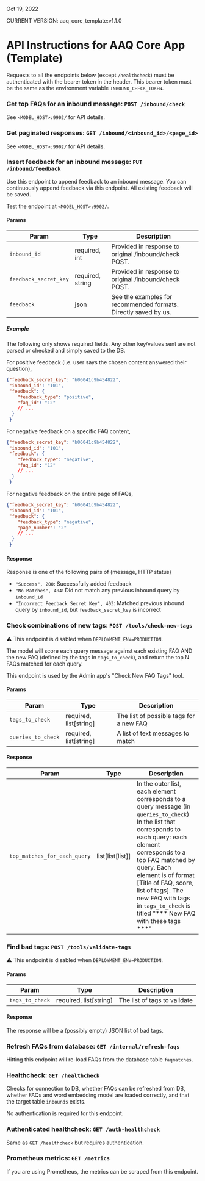 Oct 19, 2022

CURRENT VERSION: aaq_core_template:v1.1.0
# API Instructions for AAQ Core App (Template)

Requests to all the endpoints below (except `/healthcheck`) must be authenticated with the bearer token in the header. This bearer token must be the same as the environment variable `INBOUND_CHECK_TOKEN`.

### Get top FAQs for an inbound message: `POST /inbound/check`

See `<MODEL_HOST>:9902/` for API details.

### Get paginated responses: `GET /inbound/<inbound_id>/<page_id>`

See `<MODEL_HOST>:9902/` for API details.

### Insert feedback for an inbound message: `PUT /inbound/feedback`
Use this endpoint to append feedback to an inbound message. You can continuously append feedback via this endpoint. All existing feedback will be saved.

Test the endpoint at `<MODEL_HOST>:9902/`.

#### Params
|Param|Type|Description|
|---|---|---|
|`inbound_id`|required, int|Provided in response to original /inbound/check POST.|
|`feedback_secret_key`|required, string|Provided in response to original /inbound/check POST.|
|`feedback`|json|See the examples for recommended formats. Directly saved by us.|

##### Example
The following only shows required fields. Any other key/values sent are not parsed or checked and simply saved to the DB.

For positive feedback (i.e. user says the chosen content answered their question),
```json
{"feedback_secret_key": "b06041c9b454822",
 "inbound_id": "101",
 "feedback": {
    "feedback_type": "positive",
    "faq_id": "12"
    // ...
  }
 }
```

For negative feedback on a specific FAQ content,
```json
{"feedback_secret_key": "b06041c9b454822",
 "inbound_id": "101",
 "feedback": {
    "feedback_type": "negative",
    "faq_id": "12"
    // ...
  }
 }
```

For negative feedback on the entire page of FAQs,
```json
{"feedback_secret_key": "b06041c9b454822",
 "inbound_id": "101",
 "feedback": {
    "feedback_type": "negative",
    "page_number": "2"
    // ...
  }
 }
```

#### Response
Response is one of the following pairs of (message, HTTP status)
  * `"Success", 200`: Successfully added feedback
  * `"No Matches", 404`: Did not match any previous inbound query by `inbound_id`
  * `"Incorrect Feedback Secret Key", 403`: Matched previous inbound query by `inbound_id`, but `feedback_secret_key` is incorrect

### Check combinations of new tags: `POST /tools/check-new-tags`
⚠️ This endpoint is disabled when `DEPLOYMENT_ENV=PRODUCTION`.

The model will score each query message against each existing FAQ AND the new FAQ (defined by the tags in `tags_to_check`), and return the top N FAQs matched for each query.

This endpoint is used by the Admin app's "Check New FAQ Tags" tool.


#### Params
|Param|Type|Description|
|---|---|---|
|`tags_to_check`|required, list[string]|The list of possible tags for a new FAQ|
|`queries_to_check`|required, list[string]|A list of text messages to match|

#### Response
|Param|Type|Description|
|---|---|---|
|`top_matches_for_each_query`|list[list[list]]|In the outer list, each element corresponds to a query message (in `queries_to_check`)<br>In the list that corresponds to each query: each element corresponds to a top FAQ matched by query. Each element is of format [Title of FAQ, score, list of tags]. The new FAQ with tags in `tags_to_check` is titled "*** New FAQ with these tags ***"|

### Find bad tags: `POST /tools/validate-tags`
⚠️ This endpoint is disabled when `DEPLOYMENT_ENV=PRODUCTION`.

#### Params
|Param|Type|Description|
|---|---|---|
|`tags_to_check`|required, list[string]|The list of tags to validate|

#### Response
The response will be a (possibly empty) JSON list of bad tags.


### Refresh FAQs from database: `GET /internal/refresh-faqs`
Hitting this endpoint will re-load FAQs from the database table `faqmatches`.

### Healthcheck: `GET /healthcheck`
Checks for connection to DB, whether FAQs can be refreshed from DB, whether FAQs and word embedding model are loaded correctly, and that the target table `inbounds` exists.

No authentication is required for this endpoint.

### Authenticated healthcheck: `GET /auth-healthcheck`
Same as `GET /healthcheck` but requires authentication.


### Prometheus metrics: `GET /metrics`
If you are using Prometheus, the metrics can be scraped from this endpoint.
